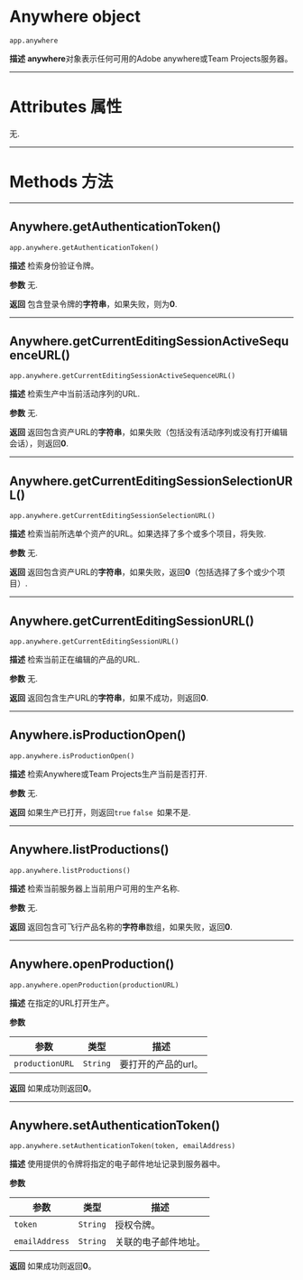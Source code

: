 Anywhere object
==========================
``app.anywhere``

**描述**
**anywhere**对象表示任何可用的Adobe anywhere或Team Projects服务器。

----
# Attributes 属性

无.

----

# Methods 方法

----
## Anywhere.getAuthenticationToken()
``app.anywhere.getAuthenticationToken()``

**描述**
检索身份验证令牌。

**参数**
无.

**返回**
包含登录令牌的**字符串**，如果失败，则为**0**.

----
## Anywhere.getCurrentEditingSessionActiveSequenceURL()
``app.anywhere.getCurrentEditingSessionActiveSequenceURL()``

**描述**
检索生产中当前活动序列的URL.

**参数**
无.

**返回**
返回包含资产URL的**字符串**，如果失败（包括没有活动序列或没有打开编辑会话），则返回**0**.

----
## Anywhere.getCurrentEditingSessionSelectionURL()
``app.anywhere.getCurrentEditingSessionSelectionURL()``

**描述**
检索当前所选单个资产的URL。如果选择了多个或多个项目，将失败.

**参数**
无.

**返回**
返回包含资产URL的**字符串**，如果失败，返回**0**（包括选择了多个或少个项目）.

----
## Anywhere.getCurrentEditingSessionURL()
``app.anywhere.getCurrentEditingSessionURL()``

**描述**
检索当前正在编辑的产品的URL.

**参数**
无.

**返回**
返回包含生产URL的**字符串**，如果不成功，则返回**0**.

----
## Anywhere.isProductionOpen()
``app.anywhere.isProductionOpen()``

**描述**
检索Anywhere或Team Projects生产当前是否打开.

**参数**
无.

**返回**
如果生产已打开，则返回``true`` ``false ``如果不是.

----
## Anywhere.listProductions()
``app.anywhere.listProductions()``

**描述**
检索当前服务器上当前用户可用的生产名称. 

**参数**
无.

**返回**
返回包含可飞行产品名称的**字符串**数组，如果失败，返回**0**.

----
## Anywhere.openProduction()
``app.anywhere.openProduction(productionURL)``

**描述**
在指定的URL打开生产。

**参数**

| 参数              | 类型       | 描述                               |
| ----------------- | ---------- | ---------------------------------- |
| ``productionURL`` | ``String`` | 要打开的产品的url。 |


**返回**
如果成功则返回**0**。

----
## Anywhere.setAuthenticationToken()
``app.anywhere.setAuthenticationToken(token, emailAddress)``

**描述**
使用提供的令牌将指定的电子邮件地址记录到服务器中。

**参数**

| 参数             | 类型       | 描述                          |
| ---------------- | ---------- | ----------------------------- |
| ``token``        | ``String`` | 授权令牌。       |
| ``emailAddress`` | ``String`` | 关联的电子邮件地址。 |

**返回**
如果成功则返回**0**。
